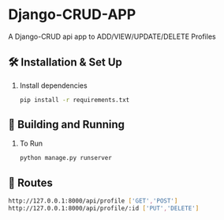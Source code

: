 # Django-CRUD-APP
A Django-CRUD api app to ADD/VIEW/UPDATE/DELETE Profiles
## 🛠 Installation & Set Up

1. Install dependencies
   ```sh
   pip install -r requirements.txt
   ```
## 🚀 Building and Running

1. To Run

   ```sh
   python manage.py runserver
   ```   
## :link: Routes

 ```sh
 http://127.0.0.1:8000/api/profile ['GET','POST']
 http://127.0.0.1:8000/api/profile/:id ['PUT','DELETE']
 ```
 

